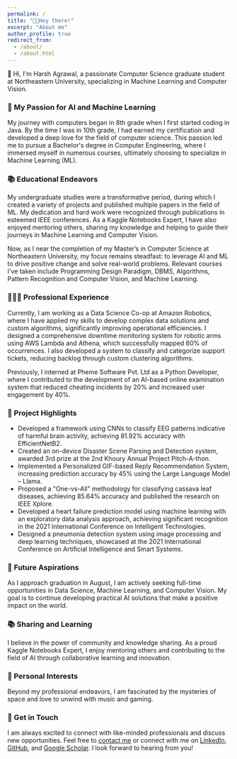 ```yaml
---
permalink: /
title: "👋🏻Hey there!"
excerpt: "About me"
author_profile: true
redirect_from: 
  - /about/
  - /about.html
---
```


<!-- ![Harsh Agrawal Coding](/images/home.jpg){: .align-left width="300px"} -->
👋 Hi, I'm Harsh Agrawal, a passionate Computer Science graduate student at Northeastern University, specializing in Machine Learning and Computer Vision.

### 🧠 My Passion for AI and Machine Learning

My journey with computers began in 8th grade when I first started coding in Java. By the time I was in 10th grade, I had earned my certification and developed a deep love for the field of computer science. This passion led me to pursue a Bachelor's degree in Computer Engineering, where I immersed myself in numerous courses, ultimately choosing to specialize in Machine Learning (ML).

### 📚 Educational Endeavors

My undergraduate studies were a transformative period, during which I created a variety of projects and published multiple papers in the field of ML. My dedication and hard work were recognized through publications in esteemed IEEE conferences. As a Kaggle Notebooks Expert, I have also enjoyed mentoring others, sharing my knowledge and helping to guide their journeys in Machine Learning and Computer Vision.

Now, as I near the completion of my Master’s in Computer Science at Northeastern University, my focus remains steadfast: to leverage AI and ML to drive positive change and solve real-world problems. Relevant courses I've taken include Programming Design Paradigm, DBMS, Algorithms, Pattern Recognition and Computer Vision, and Machine Learning.

### 👨🏻‍💻 Professional Experience

Currently, I am working as a Data Science Co-op at Amazon Robotics, where I have applied my skills to develop complex data solutions and custom algorithms, significantly improving operational efficiencies. I designed a comprehensive downtime monitoring system for robotic arms using AWS Lambda and Athena, which successfully mapped 60% of occurrences. I also developed a system to classify and categorize support tickets, reducing backlog through custom clustering algorithms.

Previously, I interned at Pheme Software Pvt. Ltd as a Python Developer, where I contributed to the development of an AI-based online examination system that reduced cheating incidents by 20% and increased user engagement by 40%.

### 🌟 Project Highlights
  - Developed a framework using CNNs to classify EEG patterns indicative of harmful brain activity, achieving 81.92% accuracy with EfficientNetB2.
  - Created an on-device Disaster Scene Parsing and Detection system, awarded 3rd prize at the 2nd Khoury Annual Project Pitch-A-thon.
  - Implemented a Personalized GIF-based Reply Recommendation System, increasing prediction accuracy by 45% using the Large Language Model – Llama.
  - Proposed a "One-vs-All" methodology for classifying cassava leaf diseases, achieving 85.64% accuracy and published the research on IEEE Xplore.
  - Developed a heart failure prediction model using machine learning with an exploratory data analysis approach, achieving significant recognition in the 2021 International Conference on Intelligent Technologies.
  - Designed a pneumonia detection system using image processing and deep learning techniques, showcased at the 2021 International Conference on Artificial Intelligence and Smart Systems.

### 🚀 Future Aspirations

As I approach graduation in August, I am actively seeking full-time opportunities in Data Science, Machine Learning, and Computer Vision. My goal is to continue developing practical AI solutions that make a positive impact on the world.

### 📚 Sharing and Learning

I believe in the power of community and knowledge sharing. As a proud Kaggle Notebooks Expert, I enjoy mentoring others and contributing to the field of AI through collaborative learning and innovation.

### 🌌 Personal Interests

Beyond my professional endeavors, I am fascinated by the mysteries of space and love to unwind with music and gaming.

### 💌 Get in Touch

I am always excited to connect with like-minded professionals and discuss new opportunities. Feel free to [contact me](mailto:agrawal.har@northeastern.edu) or connect with me on [LinkedIn](https://www.linkedin.com/in/harshagrawal24), [GitHub](https://github.com/harshag24), and [Google Scholar](https://scholar.google.com/citations?user=OjDoN7kAAAAJ&hl=en). I look forward to hearing from you!